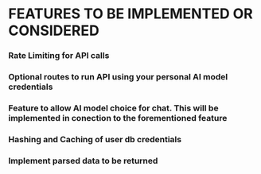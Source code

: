 # FEATURES TO BE IMPLEMENTED OR CONSIDERED

### Rate Limiting for API calls
### Optional routes to run API using your personal AI model credentials
### Feature to allow AI model choice for chat. This will be implemented in conection to the forementioned feature
### Hashing and Caching of user db credentials
### Implement parsed data to be returned 